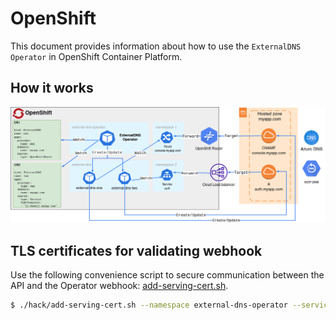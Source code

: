 # OpenShift

This document provides information about how to use the `ExternalDNS Operator` in OpenShift Container Platform.

## How it works
![image](./images/external-dns-flow-openshift.png)

## TLS certificates for validating webhook
Use the following convenience script to secure communication between the API and the Operator webhook: [add-serving-cert.sh](../hack/add-serving-cert.sh).
```bash
$ ./hack/add-serving-cert.sh --namespace external-dns-operator --service webhook-service --webhook validating-webhook-configuration --secret webhook-server-cert
```
